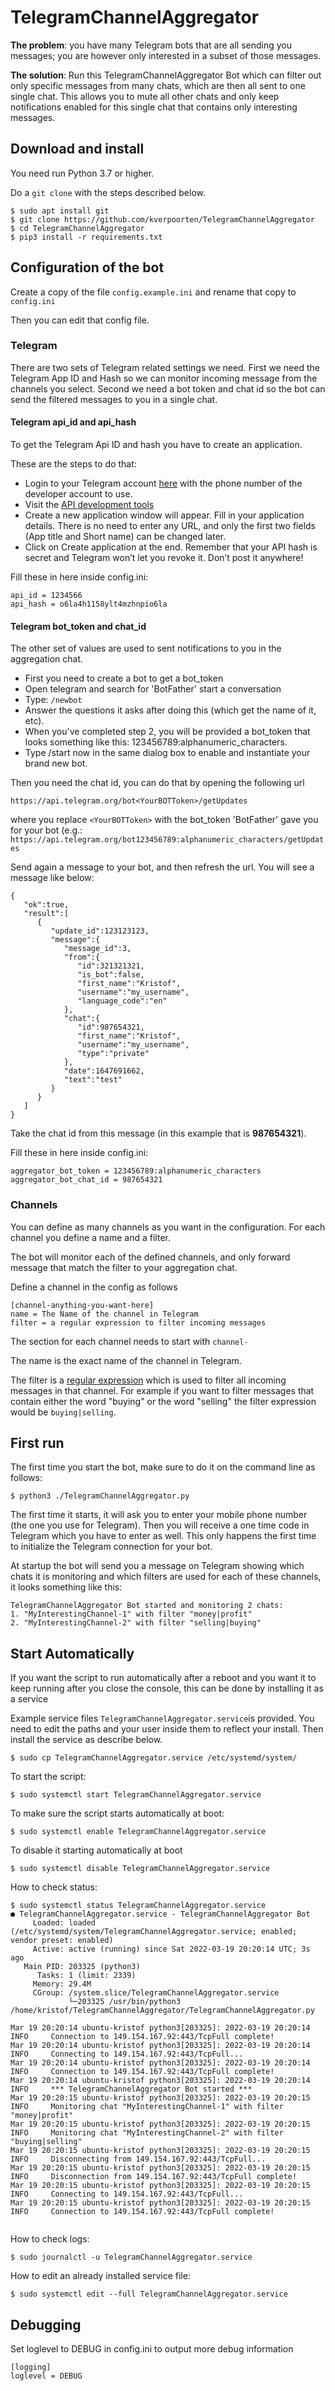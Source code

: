 
# TelegramChannelAggregator

**The problem**: you have many Telegram bots that are all sending you messages; you are however only interested in a subset of those messages.

**The solution**: Run this TelegramChannelAggregator Bot which can filter out only specific messages from many chats, which are then all sent to one single chat. 
This allows you to mute all other chats and only keep notifications enabled for this single chat that contains only interesting messages.

## Download and install

You need run Python 3.7 or higher.

Do a `git clone` with the steps described below.

```
$ sudo apt install git
$ git clone https://github.com/kverpoorten/TelegramChannelAggregator
$ cd TelegramChannelAggregator
$ pip3 install -r requirements.txt
```

## Configuration of the bot

Create a copy of the file `config.example.ini` and rename that copy to `config.ini`

Then you can edit that config file.

### Telegram 
There are two sets of Telegram related settings we need. 
First we need the Telegram App ID and Hash so we can monitor incoming message from the channels you select.
Second we need a bot token and chat id so the bot can send the filtered messages to you in a single chat.

#### Telegram api_id and api_hash
To get the Telegram Api ID and hash you have to create an application.

These are the steps to do that:
-   Login to your Telegram account [here](https://my.telegram.org/) with the phone number of the developer account to use.
-   Visit the [API development tools](https://my.telegram.org/apps)
-   Create a new application window will appear. Fill in your application details. There is no need to enter any URL, and only the first two fields (App title and Short name) can be changed later.
-   Click on Create application at the end. Remember that your API hash is secret and Telegram won’t let you revoke it. Don’t post it anywhere!

Fill these in here inside config.ini:
```
api_id = 1234566
api_hash = o6la4h1158ylt4mzhnpio6la
```

#### Telegram bot_token and chat_id
The other set of values are used to sent notifications to you in the aggregation chat.
-   First you need to create a bot to get a bot_token
-   Open telegram and search for 'BotFather' start a conversation
-   Type: `/newbot`
-   Answer the questions it asks after doing this (which get the name of it, etc).
-   When you've completed step 2, you will be provided a bot_token that looks something like this: 123456789:alphanumeric_characters.
-   Type /start now in the same dialog box to enable and instantiate your brand new bot.

Then you need the chat id, you can do that by opening the following url
```
https://api.telegram.org/bot<YourBOTToken>/getUpdates
```
where you replace `<YourBOTToken>` with the bot_token 'BotFather' gave you for your bot (e.g.: `https://api.telegram.org/bot123456789:alphanumeric_characters/getUpdates`

Send again a message to your bot, and then refresh the url. You will see a message like below:
```
{
   "ok":true,
   "result":[
      {
         "update_id":123123123,
         "message":{
            "message_id":3,
            "from":{
               "id":321321321,
               "is_bot":false,
               "first_name":"Kristof",
               "username":"my_username",
               "language_code":"en"
            },
            "chat":{
               "id":987654321,
               "first_name":"Kristof",
               "username":"my_username",
               "type":"private"
            },
            "date":1647691662,
            "text":"test"
         }
      }
   ]
}
```

Take the chat id from this message (in this example that is **987654321**).

Fill these in here inside config.ini:
```
aggregator_bot_token = 123456789:alphanumeric_characters
aggregator_bot_chat_id = 987654321
```

### Channels
You can define as many channels as you want in the configuration. For each channel you define a name and a filter.

The bot will monitor each of the defined channels, and only forward message that match the filter to your aggregation chat.

Define a channel in the config as follows
```
[channel-anything-you-want-here]
name = The Name of the channel in Telegram
filter = a regular expression to filter incoming messages
```
The section for each channel needs to start with `channel-` 

The name is the exact name of the channel in Telegram.

The filter is a [regular expression](https://docs.python.org/3/howto/regex.html) which is used to filter all incoming messages in that channel.
For example if you want to filter messages that contain either the word "buying" or the word "selling" the filter expression would be `buying|selling`.

## First run
The first time you start the bot, make sure to do it on the command line as follows:
```
$ python3 ./TelegramChannelAggregator.py
```
The first time it starts, it will ask you to enter your mobile phone number (the one you use for Telegram). Then you will receive a one time code in Telegram which you have to enter as well.
This only happens the first time to initialize the Telegram connection for your bot.

At startup the bot will send you a message on Telegram showing which chats it is monitoring and which filters are used for each of these channels, it looks something like this:
```
TelegramChannelAggregator Bot started and monitoring 2 chats:  
1. "MyInterestingChannel-1" with filter "money|profit"  
2. "MyInterestingChannel-2" with filter "selling|buying"
```

## Start Automatically
If you want the script to run automatically after a reboot and you want it to keep running after you close the console, this can be done by installing it as a service

Example service files `TelegramChannelAggregator.service`is provided. You need to edit the paths and your user inside them to reflect your install. 
Then install the service as describe below.
```
$ sudo cp TelegramChannelAggregator.service /etc/systemd/system/
```
To start the script:
```
$ sudo systemctl start TelegramChannelAggregator.service
```
To make sure the script starts automatically at boot:
```
$ sudo systemctl enable TelegramChannelAggregator.service
```
To disable it starting automatically at boot
```
$ sudo systemctl disable TelegramChannelAggregator.service
```
How to check status:
```
$ sudo systemctl status TelegramChannelAggregator.service
● TelegramChannelAggregator.service - TelegramChannelAggregator Bot
     Loaded: loaded (/etc/systemd/system/TelegramChannelAggregator.service; enabled; vendor preset: enabled)
     Active: active (running) since Sat 2022-03-19 20:20:14 UTC; 3s ago
   Main PID: 203325 (python3)
      Tasks: 1 (limit: 2339)
     Memory: 29.4M
     CGroup: /system.slice/TelegramChannelAggregator.service
             └─203325 /usr/bin/python3 /home/kristof/TelegramChannelAggregator/TelegramChannelAggregator.py

Mar 19 20:20:14 ubuntu-kristof python3[203325]: 2022-03-19 20:20:14 INFO     Connection to 149.154.167.92:443/TcpFull complete!
Mar 19 20:20:14 ubuntu-kristof python3[203325]: 2022-03-19 20:20:14 INFO     Connecting to 149.154.167.92:443/TcpFull...
Mar 19 20:20:14 ubuntu-kristof python3[203325]: 2022-03-19 20:20:14 INFO     Connection to 149.154.167.92:443/TcpFull complete!
Mar 19 20:20:14 ubuntu-kristof python3[203325]: 2022-03-19 20:20:14 INFO     *** TelegramChannelAggregator Bot started ***
Mar 19 20:20:15 ubuntu-kristof python3[203325]: 2022-03-19 20:20:15 INFO     Monitoring chat "MyInterestingChannel-1" with filter "money|profit"
Mar 19 20:20:15 ubuntu-kristof python3[203325]: 2022-03-19 20:20:15 INFO     Monitoring chat "MyInterestingChannel-2" with filter "buying|selling"
Mar 19 20:20:15 ubuntu-kristof python3[203325]: 2022-03-19 20:20:15 INFO     Disconnecting from 149.154.167.92:443/TcpFull...
Mar 19 20:20:15 ubuntu-kristof python3[203325]: 2022-03-19 20:20:15 INFO     Disconnection from 149.154.167.92:443/TcpFull complete!
Mar 19 20:20:15 ubuntu-kristof python3[203325]: 2022-03-19 20:20:15 INFO     Connecting to 149.154.167.92:443/TcpFull...
Mar 19 20:20:15 ubuntu-kristof python3[203325]: 2022-03-19 20:20:15 INFO     Connection to 149.154.167.92:443/TcpFull complete!


```

How to check logs:
```
$ sudo journalctl -u TelegramChannelAggregator.service 
```

How to edit an already installed service file:
```
$ sudo systemctl edit --full TelegramChannelAggregator.service 
```

## Debugging

Set loglevel to DEBUG in config.ini to output more debug information
```
[logging]
loglevel = DEBUG
```
